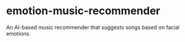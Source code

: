 # emotion-music-recommender
An AI-based music recommender that suggests songs based on facial emotions.

